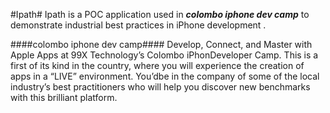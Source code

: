#Ipath#
Ipath is a POC application used in ***colombo iphone dev camp*** to demonstrate industrial
best practices in iPhone development .

####colombo iphone dev camp####
Develop, Connect, and Master with Apple Apps at 99X Technology’s Colombo iPhonDeveloper 
Camp. This is a first of its kind in the country, where you will experience the creation
of apps in a “LIVE” environment. You’dbe in the company of some of the local industry’s 
best practitioners who will help you discover new benchmarks with this brilliant platform.